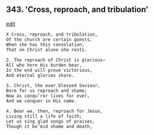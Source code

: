 
## 343.  'Cross, reproach, and tribulation'
[edit](https://docs.google.com/document/d/1zVNOs7tAykNGgbUtViGyCgQ-r4e1hJ0a/edit?mode=html)



    X Cross, reproach, and tribulation,
    Of the church are certain guests,
    When she has this consolation,
    That on Christ alone she rests.

    2. The reproach of Christ is glorious—
    All who here His burden bear,
    In the end will prove victorious,
    And eternal glories share.

    3. Christ, the ever blessed Saviour,
    Bore for us reproach and shame; 
    Now as conqu’ror lives for ever,
    And we conquer in His name.

    4. Bear we, then, reproach for Jesus,
    Living still a life of faith;
    Let us sing glad songs of praises, 
    Though it be’mid shame and death,
